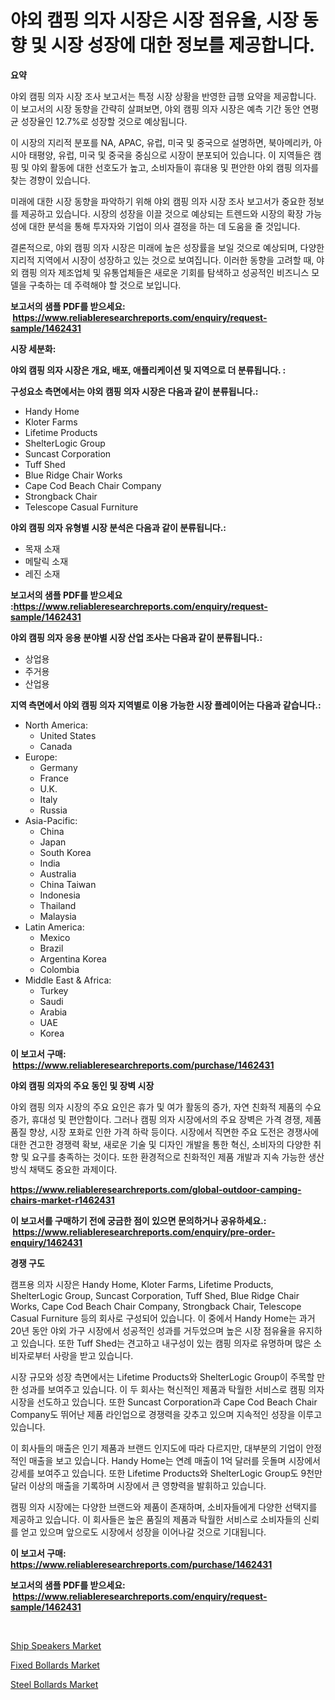 <p><h1>야외 캠핑 의자 시장은 시장 점유율, 시장 동향 및 시장 성장에 대한 정보를 제공합니다.</h1></p><p><strong>요약</strong></p>
<p><p>야외 캠핑 의자 시장 조사 보고서는 특정 시장 상황을 반영한 급행 요약을 제공합니다. 이 보고서의 시장 동향을 간략히 살펴보면, 야외 캠핑 의자 시장은 예측 기간 동안 연평균 성장율인 12.7%로 성장할 것으로 예상됩니다.</p><p>이 시장의 지리적 분포를 NA, APAC, 유럽, 미국 및 중국으로 설명하면, 북아메리카, 아시아 태평양, 유럽, 미국 및 중국을 중심으로 시장이 분포되어 있습니다. 이 지역들은 캠핑 및 야외 활동에 대한 선호도가 높고, 소비자들이 휴대용 및 편안한 야외 캠핑 의자를 찾는 경향이 있습니다.</p><p>미래에 대한 시장 동향을 파악하기 위해 야외 캠핑 의자 시장 조사 보고서가 중요한 정보를 제공하고 있습니다. 시장의 성장을 이끌 것으로 예상되는 트렌드와 시장의 확장 가능성에 대한 분석을 통해 투자자와 기업이 의사 결정을 하는 데 도움을 줄 것입니다.</p><p>결론적으로, 야외 캠핑 의자 시장은 미래에 높은 성장률을 보일 것으로 예상되며, 다양한 지리적 지역에서 시장이 성장하고 있는 것으로 보여집니다. 이러한 동향을 고려할 때, 야외 캠핑 의자 제조업체 및 유통업체들은 새로운 기회를 탐색하고 성공적인 비즈니스 모델을 구축하는 데 주력해야 할 것으로 보입니다.</p></p>
<p><strong>보고서의 샘플 PDF를 받으세요: &nbsp;<a href="https://www.reliableresearchreports.com/enquiry/request-sample/1462431">https://www.reliableresearchreports.com/enquiry/request-sample/1462431</a></strong></p>
<p><strong>시장 세분화:</strong></p>
<p><strong> 야외 캠핑 의자 시장은 개요, 배포, 애플리케이션 및 지역으로 더 분류됩니다. :</strong></p>
<p><strong>구성요소 측면에서는 야외 캠핑 의자 시장은 다음과 같이 분류됩니다.:</strong></p>
<p><ul><li>Handy Home</li><li>Kloter Farms</li><li>Lifetime Products</li><li>ShelterLogic Group</li><li>Suncast Corporation</li><li>Tuff Shed</li><li>Blue Ridge Chair Works</li><li>Cape Cod Beach Chair Company</li><li>Strongback Chair</li><li>Telescope Casual Furniture</li></ul></p>
<p><strong> 야외 캠핑 의자 유형별 시장 분석은 다음과 같이 분류됩니다.:</strong></p>
<p><ul><li>목재 소재</li><li>메탈릭 소재</li><li>레진 소재</li></ul></p>
<p><strong>보고서의 샘플 PDF를 받으세요 :<a href="https://www.reliableresearchreports.com/enquiry/request-sample/1462431">https://www.reliableresearchreports.com/enquiry/request-sample/1462431</a></strong></p>
<p><strong> 야외 캠핑 의자 응용 분야별 시장 산업 조사는 다음과 같이 분류됩니다.:</strong></p>
<p><ul><li>상업용</li><li>주거용</li><li>산업용</li></ul></p>
<p><strong>지역 측면에서 야외 캠핑 의자 지역별로 이용 가능한 시장 플레이어는 다음과 같습니다.:</strong></p>
<p><ul>
    <li>
        North America:
        <ul>
            <li>United States</li>
            <li>Canada</li>
        </ul>
    </li>
    <li>
        Europe:
        <ul>
            <li>Germany</li>
            <li>France</li>
            <li>U.K.</li>
            <li>Italy</li>
            <li>Russia</li>
        </ul>
    </li>
    <li>
        Asia-Pacific:
        <ul>
            <li>China</li>
            <li>Japan</li>
            <li>South Korea</li>
            <li>India</li>
            <li>Australia</li>
            <li>China Taiwan</li>
            <li>Indonesia</li>
            <li>Thailand</li>
            <li>Malaysia</li>
        </ul>
    </li>
    <li>
        Latin America:
        <ul>
            <li>Mexico</li>
            <li>Brazil</li>
            <li>Argentina Korea</li>
            <li>Colombia</li>
        </ul>
    </li>
    <li>
        Middle East & Africa:
        <ul>
            <li>Turkey</li>
            <li>Saudi</li>
            <li>Arabia</li>
            <li>UAE</li>
            <li>Korea</li>
        </ul>
    </li>
    </ul></p>
<p><strong>이 보고서 구매: &nbsp;<a href="https://www.reliableresearchreports.com/purchase/1462431">https://www.reliableresearchreports.com/purchase/1462431</a></strong></p>
<p><strong>야외 캠핑 의자의 주요 동인 및 장벽 시장</strong></p>
<p><p>야외 캠핑 의자 시장의 주요 요인은 휴가 및 여가 활동의 증가, 자연 친화적 제품의 수요 증가, 휴대성 및 편안함이다. 그러나 캠핑 의자 시장에서의 주요 장벽은 가격 경쟁, 제품 품질 향상, 시장 포화로 인한 가격 하락 등이다. 시장에서 직면한 주요 도전은 경쟁사에 대한 견고한 경쟁력 확보, 새로운 기술 및 디자인 개발을 통한 혁신, 소비자의 다양한 취향 및 요구를 충족하는 것이다. 또한 환경적으로 친화적인 제품 개발과 지속 가능한 생산 방식 채택도 중요한 과제이다.</p></p>
<p><strong><a href="https://www.reliableresearchreports.com/global-outdoor-camping-chairs-market-r1462431">https://www.reliableresearchreports.com/global-outdoor-camping-chairs-market-r1462431</a></strong></p>
<p><strong>이 보고서를 구매하기 전에 궁금한 점이 있으면 문의하거나 공유하세요.: &nbsp;<a href="https://www.reliableresearchreports.com/enquiry/pre-order-enquiry/1462431">https://www.reliableresearchreports.com/enquiry/pre-order-enquiry/1462431</a></strong></p>
<p><strong>경쟁 구도</strong></p>
<p><p>캠프용 의자 시장은 Handy Home, Kloter Farms, Lifetime Products, ShelterLogic Group, Suncast Corporation, Tuff Shed, Blue Ridge Chair Works, Cape Cod Beach Chair Company, Strongback Chair, Telescope Casual Furniture 등의 회사로 구성되어 있습니다. 이 중에서 Handy Home는 과거 20년 동안 야외 가구 시장에서 성공적인 성과를 거두었으며 높은 시장 점유율을 유지하고 있습니다. 또한 Tuff Shed는 견고하고 내구성이 있는 캠핑 의자로 유명하며 많은 소비자로부터 사랑을 받고 있습니다.</p><p>시장 규모와 성장 측면에서는 Lifetime Products와 ShelterLogic Group이 주목할 만한 성과를 보여주고 있습니다. 이 두 회사는 혁신적인 제품과 탁월한 서비스로 캠핑 의자 시장을 선도하고 있습니다. 또한 Suncast Corporation과 Cape Cod Beach Chair Company도 뛰어난 제품 라인업으로 경쟁력을 갖추고 있으며 지속적인 성장을 이루고 있습니다.</p><p>이 회사들의 매출은 인기 제품과 브랜드 인지도에 따라 다르지만, 대부분의 기업이 안정적인 매출을 보고 있습니다. Handy Home는 연례 매출이 1억 달러를 웃돌며 시장에서 강세를 보여주고 있습니다. 또한 Lifetime Products와 ShelterLogic Group도 9천만 달러 이상의 매출을 기록하며 시장에서 큰 영향력을 발휘하고 있습니다.</p><p>캠핑 의자 시장에는 다양한 브랜드와 제품이 존재하며, 소비자들에게 다양한 선택지를 제공하고 있습니다. 이 회사들은 높은 품질의 제품과 탁월한 서비스로 소비자들의 신뢰를 얻고 있으며 앞으로도 시장에서 성장을 이어나갈 것으로 기대됩니다.</p></p>
<p><strong>이 보고서 구매: &nbsp; <a href="https://www.reliableresearchreports.com/purchase/1462431">https://www.reliableresearchreports.com/purchase/1462431</a></strong></p>
<p><strong>보고서의 샘플 PDF를 받으세요: &nbsp;<a href="https://www.reliableresearchreports.com/enquiry/request-sample/1462431">https://www.reliableresearchreports.com/enquiry/request-sample/1462431</a></strong><strong></strong></p>
<p>&nbsp;</p>
<p><p><a href="https://github.com/nicoletavirag/Market-Research-Report-List-3/blob/main/ship-speakers-market.md">Ship Speakers Market</a></p><p><a href="https://github.com/peachesmcdowel1/Market-Research-Report-List-2/blob/main/fixed-bollards-market.md">Fixed Bollards Market</a></p><p><a href="https://github.com/redneck06/Market-Research-Report-List-3/blob/main/steel-bollards-market.md">Steel Bollards Market</a></p></p>